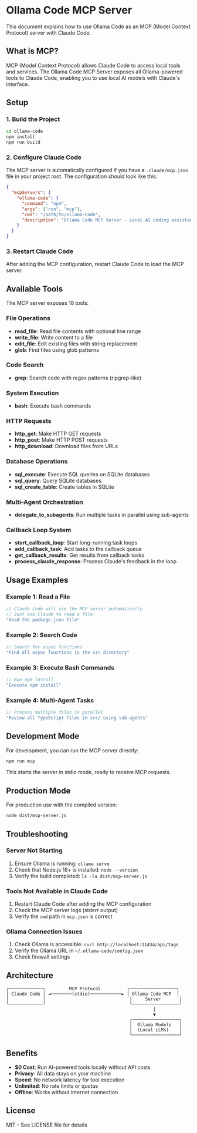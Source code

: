 # Ollama Code MCP Server

This document explains how to use Ollama Code as an MCP (Model Context Protocol) server with Claude Code.

## What is MCP?

MCP (Model Context Protocol) allows Claude Code to access local tools and services. The Ollama Code MCP Server exposes all Ollama-powered tools to Claude Code, enabling you to use local AI models with Claude's interface.

## Setup

### 1. Build the Project

```bash
cd ollama-code
npm install
npm run build
```

### 2. Configure Claude Code

The MCP server is automatically configured if you have a `.claude/mcp.json` file in your project root. The configuration should look like this:

```json
{
  "mcpServers": {
    "ollama-code": {
      "command": "npm",
      "args": ["run", "mcp"],
      "cwd": "/path/to/ollama-code",
      "description": "Ollama Code MCP Server - Local AI coding assistant"
    }
  }
}
```

### 3. Restart Claude Code

After adding the MCP configuration, restart Claude Code to load the MCP server.

## Available Tools

The MCP server exposes 18 tools:

### File Operations
- **read_file**: Read file contents with optional line range
- **write_file**: Write content to a file
- **edit_file**: Edit existing files with string replacement
- **glob**: Find files using glob patterns

### Code Search
- **grep**: Search code with regex patterns (ripgrep-like)

### System Execution
- **bash**: Execute bash commands

### HTTP Requests
- **http_get**: Make HTTP GET requests
- **http_post**: Make HTTP POST requests
- **http_download**: Download files from URLs

### Database Operations
- **sql_execute**: Execute SQL queries on SQLite databases
- **sql_query**: Query SQLite databases
- **sql_create_table**: Create tables in SQLite

### Multi-Agent Orchestration
- **delegate_to_subagents**: Run multiple tasks in parallel using sub-agents

### Callback Loop System
- **start_callback_loop**: Start long-running task loops
- **add_callback_task**: Add tasks to the callback queue
- **get_callback_results**: Get results from callback tasks
- **process_claude_response**: Process Claude's feedback in the loop

## Usage Examples

### Example 1: Read a File

```typescript
// Claude Code will use the MCP server automatically
// Just ask Claude to read a file:
"Read the package.json file"
```

### Example 2: Search Code

```typescript
// Search for async functions
"Find all async functions in the src directory"
```

### Example 3: Execute Bash Commands

```typescript
// Run npm install
"Execute npm install"
```

### Example 4: Multi-Agent Tasks

```typescript
// Process multiple files in parallel
"Review all TypeScript files in src/ using sub-agents"
```

## Development Mode

For development, you can run the MCP server directly:

```bash
npm run mcp
```

This starts the server in stdio mode, ready to receive MCP requests.

## Production Mode

For production use with the compiled version:

```bash
node dist/mcp-server.js
```

## Troubleshooting

### Server Not Starting

1. Ensure Ollama is running: `ollama serve`
2. Check that Node.js 18+ is installed: `node --version`
3. Verify the build completed: `ls -la dist/mcp-server.js`

### Tools Not Available in Claude Code

1. Restart Claude Code after adding the MCP configuration
2. Check the MCP server logs (stderr output)
3. Verify the `cwd` path in `mcp.json` is correct

### Ollama Connection Issues

1. Check Ollama is accessible: `curl http://localhost:11434/api/tags`
2. Verify the Ollama URL in `~/.ollama-code/config.json`
3. Check firewall settings

## Architecture

```
┌─────────────┐         MCP Protocol          ┌──────────────────┐
│ Claude Code │ ◄────────(stdio)────────────► │ Ollama Code MCP  │
│             │                                │     Server       │
└─────────────┘                                └──────────────────┘
                                                        │
                                                        ▼
                                               ┌──────────────────┐
                                               │  Ollama Models   │
                                               │  (Local LLMs)    │
                                               └──────────────────┘
```

## Benefits

- **$0 Cost**: Run AI-powered tools locally without API costs
- **Privacy**: All data stays on your machine
- **Speed**: No network latency for tool execution
- **Unlimited**: No rate limits or quotas
- **Offline**: Works without internet connection

## License

MIT - See LICENSE file for details
